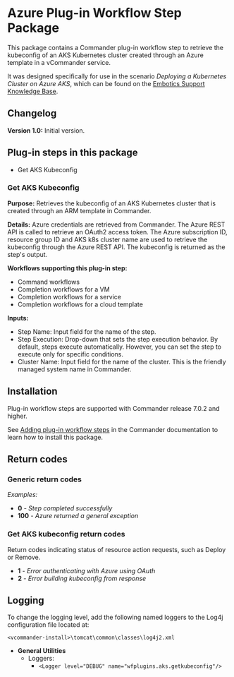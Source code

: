 # Azure Plug-in Workflow Step Package

This package contains a Commander plug-in workflow step to retrieve the kubeconfig of an AKS Kubernetes cluster created through an Azure template in a vCommander service. 

It was designed specifically for use in the scenario *Deploying a Kubernetes Cluster on Azure AKS*, which can be found on the [Embotics Support Knowledge Base](https://support.embotics.com/support/home).

## Changelog

**Version 1.0:** Initial version.

## Plug-in steps in this package
+ Get AKS Kubeconfig

### Get AKS Kubeconfig
**Purpose:** Retrieves the kubeconfig of an AKS Kubernetes cluster that is created through an ARM template in Commander.

**Details:** Azure credentials are retrieved from Commander. The Azure REST API is called to retrieve an OAuth2 access token. The Azure subscription ID, resource group ID and AKS k8s cluster name are used to retrieve the kubeconfig through the Azure REST API. The kubeconfig is returned as the step's output.

**Workflows supporting this plug-in step:**

 * Command workflows
 * Completion workflows for a VM
 * Completion workflows for a service
 * Completion workflows for a cloud template

**Inputs:** 

* Step Name: Input field for the name of the step. 
* Step Execution: Drop-down that sets the step execution behavior. By default, steps execute automatically. However, you can set the step to execute only for specific conditions.
* Cluster Name: Input field for the name of the cluster. This is the friendly managed system name in Commander.

## Installation

Plug-in workflow steps are supported with Commander release 7.0.2 and higher. 

See [Adding plug-in workflow steps](http://docs.embotics.com/Commander/Using-Plug-In-WF-Steps.htm#Adding) in the Commander documentation to learn how to install this package. 

## Return codes

### Generic return codes

*Examples:*

+ **0** - *Step completed successfully*
+ **100** - *Azure returned a general exception*

### Get AKS kubeconfig return codes

Return codes indicating status of resource action requests, such as Deploy or Remove.

- **1** - *Error authenticating with Azure using OAuth*
- **2** - *Error building kubeconfig from response*

## Logging
To change the logging level, add the following named loggers to the Log4j configuration file located at: 

`<vcommander-install>\tomcat\common\classes\log4j2.xml` 

+ **General Utilities**
    + Loggers:
      + `<Logger level="DEBUG" name="wfplugins.aks.getkubeconfig"/>`

